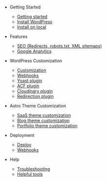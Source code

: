 - Getting Started

  - [Getting started](README.md 'How to get started with AstroWP')
  - [Install WordPress](install-wordpress.md 'How to install headless WordPress')
  - [Install on local](local-install.md 'How to install and clone AstroWP on your local machine')
  
- Features

  - [SEO (Redirects, robots.txt, XML sitemaps)](seo.md)
  - [Google Analytics](google-analytics.md 'How to setup Google Analytics')

- WordPress Customization

   - [Customization](wordpress-customization.md)
   - [Webhooks](webhooks.md 'How to setup and customize Webhooks')
   - [Yoast plugin](yoast.md 'How to use the Yoast SEO WordPress plugin')
   - [ACF plugin](acf.md 'How to use the Advanced Custom Fields WordPress plugin')
   - [Cloudinary plugin](cloudinary.md 'How to setup the Cloudinary WordPress plugin')
   - [Redirection plugin](redirection-plugin.md 'How to use the Redirections WordPress plugin')

- Astro Theme Customization

  - [SaaS theme customization](saas-theme.md 'How to configure and customize the AstroWP SaaS theme')
  - [Blog theme customization](blog-theme.md 'How to configure and customize the AstroWP Blog theme')
  - [Portfolio theme customization](portfolio-theme.md 'How to configure and customize the AstroWP Portfolio theme')

- Deployment

  - [Deploy](deploy.md 'How to deploy your AstroWP site')
  - [Webhooks](webhooks.md 'How to setup Webhooks to auto-deploy your site')
 
- Help

  - [Troubleshooting](troubleshooting.md)
  - [Helpful tools](online-tools.md)
